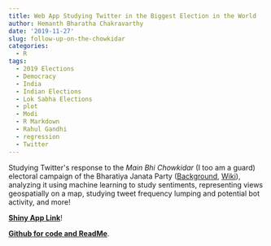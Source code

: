 ```yaml
---
title: Web App Studying Twitter in the Biggest Election in the World
author: Hemanth Bharatha Chakravarthy
date: '2019-11-27'
slug: follow-up-on-the-chowkidar
categories:
  - R
tags:
  - 2019 Elections
  - Democracy
  - India
  - Indian Elections
  - Lok Sabha Elections
  - plot
  - Modi
  - R Markdown
  - Rahul Gandhi
  - regression
  - Twitter
---
```

Studying Twitter's response to the _Main Bhi Chowkidar_ (I too am a guard) electoral campaign of the Bharatiya Janata Party ([Background](https://www.thehindubusinessline.com/news/bjp-steps-up-its-main-bhi-chowkidar-campaign/article26568670.ece), [Wiki](https://en.wikipedia.org/wiki/Main_Bhi_Chowkidar)), analyzing it using machine learning to study sentiments, representing views geospatially on a map, studying tweet frequency lumping and potential bot activity, and more!

[**Shiny App Link**](https://hemanth-bharatha-chakravarthy.shinyapps.io/lok_sabha/)!

[**Github for code and ReadMe**](https://github.com/b-hemanth/lok_sabha_public).